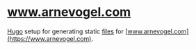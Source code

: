 # www.arnevogel.com

[Hugo](https://gohugo.io/) setup for generating static [files](https://github.com/ArneVogel/arnevogel.github.io) for [www.arnevogel.com](https://www.arnevogel.com).
